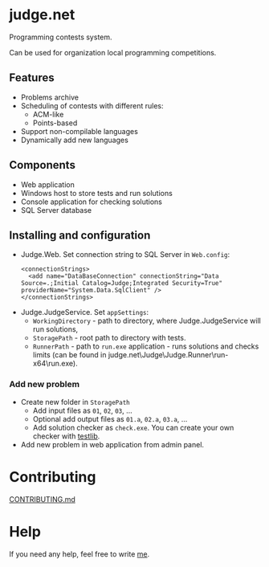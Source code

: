 # judge.net
Programming contests system.

Can be used for organization local programming competitions.

## Features
- Problems archive
- Scheduling of contests with different rules:
  - ACM-like
  - Points-based
- Support non-compilable languages
- Dynamically add new languages

## Components
- Web application
- Windows host to store tests and run solutions
- Console application for checking solutions
- SQL Server database

## Installing and configuration
- Judge.Web. Set connection string to SQL Server in `Web.config`:
    ```
    <connectionStrings>
      <add name="DataBaseConnection" connectionString="Data Source=.;Initial Catalog=Judge;Integrated Security=True" providerName="System.Data.SqlClient" />
    </connectionStrings>
    ```
- Judge.JudgeService. Set `appSettings`:
  - `WorkingDirectory` - path to directory, where Judge.JudgeService will run solutions,
  - `StoragePath` - root path to directory with tests.
  - `RunnerPath` - path to `run.exe` application - runs solutions and checks limits (can be found in judge.net\Judge\Judge.Runner\run-x64\run.exe).

### Add new problem
- Create new folder in `StoragePath`
  - Add input files as `01`, `02`, `03`, ...
  - Optional add output files as `01.a`, `02.a`, `03.a`, ...
  - Add solution checker as `check.exe`. You can create your own checker with [testlib](https://github.com/MikeMirzayanov/testlib).
- Add new problem in web application from admin panel.

# Contributing
[CONTRIBUTING.md](CONTRIBUTING.md)

# Help
If you need any help, feel free to write [me](mailto:rogatnev.sergey@gmail.com).